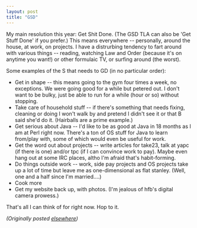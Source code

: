 ```yaml
---
layout: post
title: "GSD"
---
```




<p>My main resolution this year: Get Shit Done. (The GSD TLA can also be 'Get Stuff Done' if you prefer.) This means everywhere -- personally, around the house, at work, on projects. I have a distrurbing tendency to fart around with various things -- reading, watching Law and Order (because it's on anytime you want!) or other formulaic TV, or surfing around (the worst).</p>

<p>Some examples of the S that needs to GD (in no particular order):</p>

<p><ul>
 <li>Get in shape -- this means going to the gym four times a week, no exceptions. We were going good for a while but petered out. I don't want to be bulky, just be able to run for a while (hour or so) without stopping.</li>
 <li>Take care of household stuff -- if there's something that needs fixing, cleaning or doing I won't walk by and pretend I didn't see it or that B said she'd do it. (Hairballs are a prime example.)
 <li>Get serious about Java -- I'd like to be as good at Java in 18 months as I am at Perl right now. There's a ton of OS stuff for Java to learn from/play with, some of which would even be useful for work.</li>
 <li>Get the word out about projects -- write articles for take23, talk at yapc (if there is one) and/or tpc (if I can convince work to pay). Maybe even hang out at some IRC places, altho I'm afraid that's habit-forming.</li>
 <li>Do things outside work -- work, side pay projects and OS projects take up a lot of time but leave me as one-dimensional as flat stanley. (Well, one and a half since I'm married....)</li>
 <li>Cook more</li>
 <li>Get my website back up, with photos. (I'm jealous of hfb's digital camera prowess.)</li>
</ul>

<p>That's all I can think of for right now. Hop to it.</p>

<p>

<p>
<p><em>(Originally posted <a href="http://use.perl.org/~lachoy/journal/1860">elsewhere</a>)</em></p>


